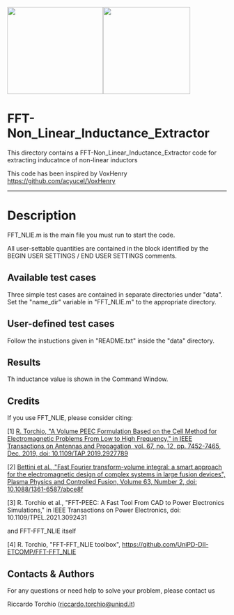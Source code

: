 <img src="docs/ind.png" width="220" height="200"><img src="docs/JM.png" width="200" height="200">  

# FFT-Non_Linear_Inductance_Extractor 

This directory contains a FFT-Non_Linear_Inductance_Extractor code for extracting inducatnce of non-linear inductors 

This code has been inspired by VoxHenry https://github.com/acyucel/VoxHenry

-------------------------------------------------------------------

# Description
 
FFT_NLIE.m is the main file you must run to start the code. 

All user-settable quantities are contained in the block identified by the 
BEGIN USER SETTINGS / END USER SETTINGS comments.

Available test cases
--------------------
Three simple test cases are contained in separate directories under "data". 
Set the "name_dir" variable in "FFT_NLIE.m"  to the appropriate directory.

User-defined test cases
-----------------------
Follow the instuctions given in "README.txt" inside the "data" directory.

Results
--------------------
Th inductance value is shown in the Command Window.  

Credits
--------------------
If you use FFT_NLIE, please consider citing:

 [1] [R. Torchio, "A Volume PEEC Formulation Based on the Cell Method for Electromagnetic Problems From Low to High Frequency," in IEEE Transactions on Antennas and Propagation, vol. 67, no. 12, pp. 7452-7465, Dec. 2019, doi: 10.1109/TAP.2019.2927789](https://ieeexplore.ieee.org/document/8764572)

 [2] [Bettini et al., "Fast Fourier transform-volume integral: a smart approach for the electromagnetic design of complex systems in large fusion devices", Plasma Physics and Controlled Fusion, Volume 63, Number 2, doi: 10.1088/1361-6587/abce8f](https://iopscience.iop.org/article/10.1088/1361-6587/abce8f)
 
 [3] R. Torchio et al., "FFT-PEEC: A Fast Tool From CAD to Power Electronics Simulations," in IEEE Transactions on Power Electronics, doi: 10.1109/TPEL.2021.3092431
 
and FFT-FFT_NLIE itself

 [4] R. Torchio, "FFT-FFT_NLIE toolbox", https://github.com/UniPD-DII-ETCOMP/FFT-FFT_NLIE
 
Contacts & Authors
-----------------------
For any questions or need help to solve your problem, please contact us

Riccardo Torchio (riccardo.torchio@unipd.it)
